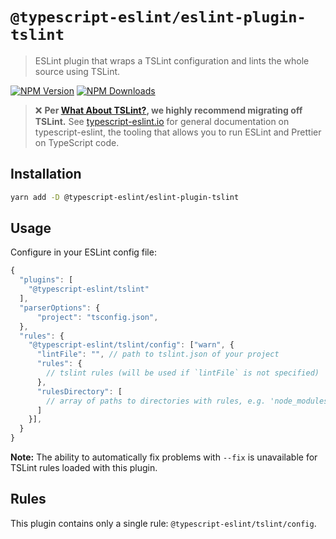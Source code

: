 # `@typescript-eslint/eslint-plugin-tslint`

> ESLint plugin that wraps a TSLint configuration and lints the whole source using TSLint.

[![NPM Version](https://img.shields.io/npm/v/@typescript-eslint/eslint-plugin-tslint.svg?style=flat-square)](https://www.npmjs.com/package/@typescript-eslint/eslint-plugin-tslint)
[![NPM Downloads](https://img.shields.io/npm/dm/@typescript-eslint/eslint-plugin-tslint.svg?style=flat-square)](https://www.npmjs.com/package/@typescript-eslint/eslint-plugin-tslint)

> ❌ **Per [What About TSLint?](https://typescript-eslint.io/lintingtroubleshooting/TSLint.mdx), we highly recommend migrating off TSLint.**
> See [typescript-eslint.io](https://typescript-eslint.io) for general documentation on typescript-eslint, the tooling that allows you to run ESLint and Prettier on TypeScript code.

## Installation

```sh
yarn add -D @typescript-eslint/eslint-plugin-tslint
```

## Usage

Configure in your ESLint config file:

```js
{
  "plugins": [
    "@typescript-eslint/tslint"
  ],
  "parserOptions": {
      "project": "tsconfig.json",
  },
  "rules": {
    "@typescript-eslint/tslint/config": ["warn", {
      "lintFile": "", // path to tslint.json of your project
      "rules": {
        // tslint rules (will be used if `lintFile` is not specified)
      },
      "rulesDirectory": [
        // array of paths to directories with rules, e.g. 'node_modules/tslint/lib/rules' (will be used if `lintFile` is not specified)
      ]
    }],
  }
}
```

**Note:** The ability to automatically fix problems with `--fix` is unavailable for TSLint rules loaded with this plugin.

## Rules

This plugin contains only a single rule: `@typescript-eslint/tslint/config`.
